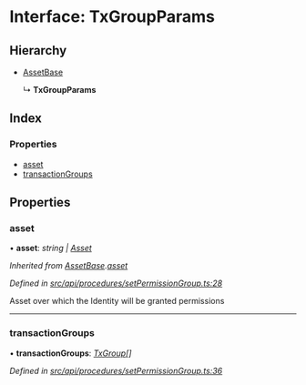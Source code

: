 # Interface: TxGroupParams

## Hierarchy

* [AssetBase](assetbase.md)

  ↳ **TxGroupParams**

## Index

### Properties

* [asset](txgroupparams.md#asset)
* [transactionGroups](txgroupparams.md#transactiongroups)

## Properties

###  asset

• **asset**: *string | [Asset](../classes/asset.md)*

*Inherited from [AssetBase](assetbase.md).[asset](assetbase.md#asset)*

*Defined in [src/api/procedures/setPermissionGroup.ts:28](https://github.com/PolymathNetwork/polymesh-sdk/blob/38ee8078/src/api/procedures/setPermissionGroup.ts#L28)*

Asset over which the Identity will be granted permissions

___

###  transactionGroups

• **transactionGroups**: *[TxGroup](../enums/txgroup.md)[]*

*Defined in [src/api/procedures/setPermissionGroup.ts:36](https://github.com/PolymathNetwork/polymesh-sdk/blob/38ee8078/src/api/procedures/setPermissionGroup.ts#L36)*
